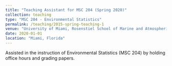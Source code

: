 ```yaml
---
title: "Teaching Assistant for MSC 204 (Spring 2020)"
collection: teaching
type: "MSC 204 - Environmental Statistics"
permalink: /teaching/2015-spring-teaching-1
venue: "University of Miami, Rosenstiel School of Marine and Atmospheric Science"
date: 2020-01-01
location: "Miami, Florida"
---
```



Assisted in the instruction of Environmental Statistics (MSC 204) by holding office hours and grading papers.
